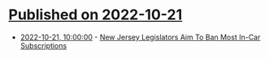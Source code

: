 # [Published on 2022-10-21](index.md)

* [2022-10-21, 10:00:00](https://tech.slashdot.org/story/22/10/21/0256202/new-jersey-legislators-aim-to-ban-most-in-car-subscriptions?utm_source=rss1.0mainlinkanon&utm_medium=feed) - [New Jersey Legislators Aim To Ban Most In-Car Subscriptions](https://tech.slashdot.org/story/22/10/21/0256202/new-jersey-legislators-aim-to-ban-most-in-car-subscriptions?utm_source=rss1.0mainlinkanon&utm_medium=feed)
